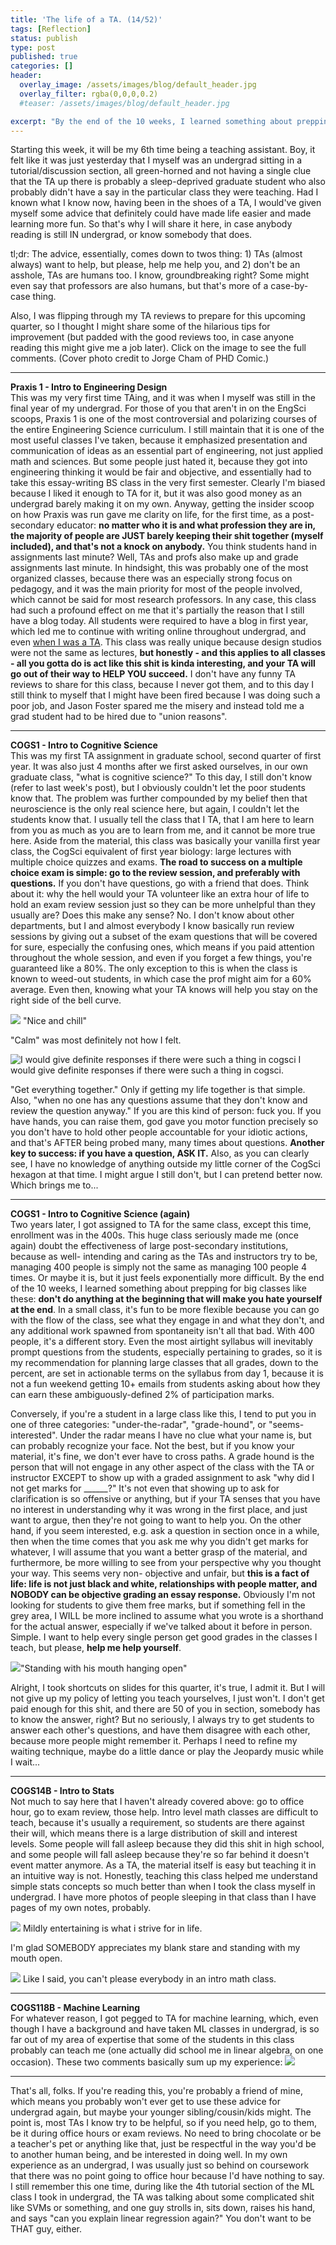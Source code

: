 ```yaml
---
title: 'The life of a TA. (14/52)'
tags: [Reflection]
status: publish
type: post
published: true
categories: []
header:
  overlay_image: /assets/images/blog/default_header.jpg
  overlay_filter: rgba(0,0,0,0.2)
  #teaser: /assets/images/blog/default_header.jpg

excerpt: "By the end of the 10 weeks, I learned something about prepping for big classes like these: don't do anything at the beginning that will make you hate yourself at the end."
---
```

Starting this week, it will be my 6th time being a teaching assistant. Boy, it
felt like it was just yesterday that I myself was an undergrad sitting in a
tutorial/discussion section, all green-horned and not having a single clue
that the TA up there is probably a sleep-deprived graduate student who also
probably didn't have a say in the particular class they were teaching. Had I
known what I know now, having been in the shoes of a TA, I would've given
myself some advice that definitely could have made life easier and made
learning more fun. So that's why I will share it here, in case anybody reading
is still IN undergrad, or know somebody that does.

tl;dr: The advice, essentially, comes down to twos thing: 1) TAs (almost
always) want to help, but please, help me help you, and 2) don't be an
asshole, TAs are humans too. I know, groundbreaking right? Some might even say
that professors are also humans, but that's more of a case-by-case thing.

Also, I was flipping through my TA reviews to prepare for this upcoming
quarter, so I thought I might share some of the hilarious tips for improvement
(but padded with the good reviews too, in case anyone reading this might give
me a job later). Click on the image to see the full comments. (Cover photo
credit to Jorge Cham of PHD Comic.)

* * *

**Praxis 1 - Intro to Engineering Design**  
This was my very first time TAing, and it was when I myself was still in the
final year of my undergrad. For those of you that aren't in on the EngSci
scoops, Praxis 1 is one of the most controversial and polarizing courses of
the entire Engineering Science curriculum. I still maintain that it is one of
the most useful classes I've taken, because it emphasized presentation and
communication of ideas as an essential part of engineering, not just applied
math and sciences. But some people just hated it, because they got into
engineering thinking it would be fair and objective, and essentially had to
take this essay-writing BS class in the very first semester. Clearly I'm
biased because I liked it enough to TA for it, but it was also good money as
an undergrad barely making it on my own. Anyway, getting the insider scoop on
how Praxis was run gave me clarity on life, for the first time, as a post-
secondary educator: **no matter who it is and what profession they are in, the
majority of people are JUST barely keeping their shit together (myself
included), and that's not a knock on anybody.** You think students hand in
assignments last minute? Well, TAs and profs also make up and grade
assignments last minute. In hindsight, this was probably one of the most
organized classes, because there was an especially strong focus on pedagogy,
and it was the main priority for most of the people involved, which cannot be
said for most research professors. In any case, this class had such a profound
effect on me that it's partially the reason that I still have a blog today.
All students were required to have a blog in first year, which led me to
continue with writing online throughout undergrad, and even [when I was a
TA](https://d9h0st.wordpress.com/2013/09/12/reflection-studio-1w-sept-11-13/).
This class was really unique because design studios were not the same as
lectures, **but honestly - and this applies to all classes - all you gotta do
is act like this shit is kinda interesting, and your TA will go out of their
way to HELP YOU succeed.** I don't have any funny TA reviews to share for this
class, because I never got them, and to this day I still think to myself that
I might have been fired because I was doing such a poor job, and Jason Foster
spared me the misery and instead told me a grad student had to be hired due to
"union reasons".

* * *

**COGS1 - Intro to Cognitive Science**  
This was my first TA assignment in graduate school, second quarter of first
year. It was also just 4 months after we first asked ourselves, in our own
graduate class, "what is cognitive science?" To this day, I still don't know
(refer to last week's post), but I obviously couldn't let the poor students
know that. The problem was further compounded by my belief then that
neuroscience is the only real science here, but again, I couldn't let the
students know that. I usually tell the class that I TA, that I am here to
learn from you as much as you are to learn from me, and it cannot be more true
here. Aside from the material, this class was basically your vanilla first
year class, the CogSci equivalent of first year biology: large lectures with
multiple choice quizzes and exams. **The road to success on a multiple choice
exam is simple: go to the review session, and preferably with questions.** If
you don't have questions, go with a friend that does. Think about it: why the
hell would your TA volunteer like an extra hour of life to hold an exam review
session just so they can be more unhelpful than they usually are? Does this
make any sense? No. I don't know about other departments, but I and almost
everybody I know basically run review sessions by giving out a subset of the
exam questions that will be covered for sure, especially the confusing ones,
which means if you paid attention throughout the whole session, and even if
you forget a few things, you're guaranteed like a 80%. The only exception to
this is when the class is known to weed-out students, in which case the prof
might aim for a 60% average. Even then, knowing what your TA knows will help
you stay on the right side of the bell curve.

![](/assets/images/blog/2017-04-09-TA-1.png)
"Nice and chill"

"Calm" was most definitely not how I felt.

![I would give definite responses if there were such a thing in
cogsci](/assets/images/blog/2017-04-09-TA-2.png)
I would give definite responses if there were such a thing in cogsci.

"Get everything together." Only if getting my life together is that simple.
Also, "when no one has any questions assume that they don't know and review
the question anyway." If you are this kind of person: fuck you. If you have
hands, you can raise them, god gave you motor function precisely so you don't
have to hold other people accountable for your idiotic actions, and that's
AFTER being probed many, many times about questions. **Another key to success:
if you have a question, ASK IT.** Also, as you can clearly see, I have no
knowledge of anything outside my little corner of the CogSci hexagon at that
time. I might argue I still don't, but I can pretend better now. Which brings
me to...

* * *

**COGS1 - Intro to Cognitive Science (again)**  
Two years later, I got assigned to TA for the same class, except this time,
enrollment was in the 400s. This huge class seriously made me (once again)
doubt the effectiveness of large post-secondary institutions, because as well-
intending and caring as the TAs and instructors try to be, managing 400 people
is simply not the same as managing 100 people 4 times. Or maybe it is, but it
just feels exponentially more difficult. By the end of the 10 weeks, I learned
something about prepping for big classes like these: **don't do anything at
the beginning that will make you hate yourself at the end**. In a small class,
it's fun to be more flexible because you can go with the flow of the class,
see what they engage in and what they don't, and any additional work spawned
from spontaneity isn't all that bad. With 400 people, it's a different story.
Even the most airtight syllabus will inevitably prompt questions from the
students, especially pertaining to grades, so it is my recommendation for
planning large classes that all grades, down to the percent, are set in
actionable terms on the syllabus from day 1, because it is not a fun weekend
getting 10+ emails from students asking about how they can earn these
ambiguously-defined 2% of participation marks.

Conversely, if you're a student in a large class like this, I tend to put you
in one of three categories: "under-the-radar", "grade-hound", or "seems-
interested". Under the radar means I have no clue what your name is, but can
probably recognize your face. Not the best, but if you know your material,
it's fine, we don't ever have to cross paths. A grade hound is the person that
will not engage in any other aspect of the class with the TA or instructor
EXCEPT to show up with a graded assignment to ask "why did I not get marks for
______?" It's not even that showing up to ask for clarification is so
offensive or anything, but if your TA senses that you have no interest in
understanding why it was wrong in the first place, and just want to argue,
then they're not going to want to help you. On the other hand, if you seem
interested, e.g. ask a question in section once in a while, then when the time
comes that you ask me why you didn't get marks for whatever, I will assume
that you want a better grasp of the material, and furthermore, be more willing
to see from your perspective why you thought your way. This seems very non-
objective and unfair, but **this is a fact of life: life is not just black and
white, relationships with people matter, and NOBODY can be objective grading
an essay response.** Obviously I'm not looking for students to give them free
marks, but if something fell in the grey area, I WILL be more inclined to
assume what you wrote is a shorthand for the actual answer, especially if
we've talked about it before in person. Simple. I want to help every single
person get good grades in the classes I teach, but please, **help me help
yourself**.

![](/assets/images/blog/2017-04-09-TA-3.png)"Standing with his mouth hanging open"

Alright, I took shortcuts on slides for this quarter, it's true, I admit it.
But I will not give up my policy of letting you teach yourselves, I just
won't. I don't get paid enough for this shit, and there are 50 of you in
section, somebody has to know the answer, right? But no seriously, I always
try to get students to answer each other's questions, and have them disagree
with each other, because more people might remember it. Perhaps I need to
refine my waiting technique, maybe do a little dance or play the Jeopardy
music while I wait...

* * *

**COGS14B - Intro to Stats**  
Not much to say here that I haven't already covered above: go to office hour,
go to exam review, those help. Intro level math classes are difficult to
teach, because it's usually a requirement, so students are there against their
will, which means there is a large distribution of skill and interest levels.
Some people will fall asleep because they did this shit in high school, and
some people will fall asleep because they're so far behind it doesn't event
matter anymore. As a TA, the material itself is easy but teaching it in an
intuitive way is not. Honestly, teaching this class helped me understand
simple stats concepts so much better than when I took the class myself in
undergrad. I have more photos of people sleeping in that class than I have
pages of my own notes, probably.

![](/assets/images/blog/2017-04-09-TA-4.png)
Mildly entertaining is what i strive for in life.

I'm glad SOMEBODY appreciates my blank stare and standing with my mouth open.

![](/assets/images/blog/2017-04-09-TA-5.png)
Like I said, you can't please everybody in an intro math class.

* * *

**COGS118B - Machine Learning**  
For whatever reason, I got pegged to TA for machine learning, which, even
though I have a background and have taken ML classes in undergrad, is so far
out of my area of expertise that some of the students in this class probably
can teach me (one actually did school me in linear algebra, on one occasion).
These two comments basically sum up my experience:
![](/assets/images/blog/2017-04-09-TA-6.png)
* * *

That's all, folks. If you're reading this, you're probably a friend of mine,
which means you probably won't ever get to use these advice for undergrad
again, but maybe your younger sibling/cousin/kids might. The point is, most
TAs I know try to be helpful, so if you need help, go to them, be it during
office hours or exam reviews. No need to bring chocolate or be a teacher's pet
or anything like that, just be respectful in the way you'd be to another human
being, and be interested in doing well. In my own experience as an undergrad,
I was usually just so behind on coursework that there was no point going to
office hour because I'd have nothing to say. I still remember this one time,
during like the 4th tutorial section of the ML class I took in undergrad, the
TA was talking about some complicated shit like SVMs or something, and one guy
strolls in, sits down, raises his hand, and says "can you explain linear
regression again?" You don't want to be THAT guy, either.
